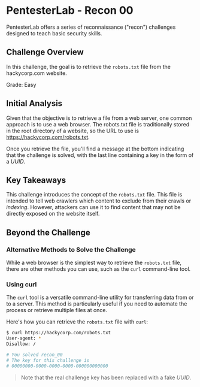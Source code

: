 # PentesterLab - Recon 00

PentesterLab offers a series of reconnaissance ("recon") challenges designed to
teach basic security skills.

## Challenge Overview

In this challenge, the goal is to retrieve the `robots.txt` file from the
hackycorp.com website.

Grade: Easy

## Initial Analysis

Given that the objective is to retrieve a file from a web server, one common
approach is to use a web browser. The robots.txt file is traditionally stored in
the root directory of a website, so the URL to use is
https://hackycorp.com/robots.txt.

Once you retrieve the file, you'll find a message at the bottom indicating that
the challenge is solved, with the last line containing a key in the form of a
_UUID_.

## Key Takeaways

This challenge introduces the concept of the `robots.txt` file. This file is
intended to tell web crawlers which content to exclude from their crawls or
_indexing_. However, attackers can use it to find content that may not be
directly exposed on the website itself.

## Beyond the Challenge

### Alternative Methods to Solve the Challenge

While a web browser is the simplest way to retrieve the `robots.txt` file,
there are other methods you can use, such as the `curl` command-line tool.

### Using curl

The `curl` tool is a versatile command-line utility for transferring data from
or to a server. This method is particularly useful if you need to automate the
process or retrieve multiple files at once.

Here's how you can retrieve the `robots.txt` file with `curl`:

```sh
$ curl https://hackycorp.com/robots.txt
User-agent: *
Disallow: /

# You solved recon_00
# The key for this challenge is
# 00000000-0000-0000-0000-000000000000
```

> Note that the real challenge key has been replaced with a fake _UUID_.
